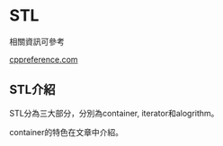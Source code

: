 # STL

相關資訊可參考

[cppreference.com](https://en.cppreference.com/w/)

## STL介紹

STL分為三大部分，分別為container, iterator和alogrithm。

container的特色在文章中介紹。
